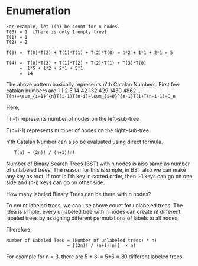 # Enumeration

```
For example, let T(n) be count for n nodes.
T(0) = 1  [There is only 1 empty tree]
T(1) = 1
T(2) = 2

T(3) =  T(0)*T(2) + T(1)*T(1) + T(2)*T(0) = 1*2 + 1*1 + 2*1 = 5

T(4) =  T(0)*T(3) + T(1)*T(2) + T(2)*T(1) + T(3)*T(0)
     =  1*5 + 1*2 + 2*1 + 5*1 
     =  14 
```


The above pattern basically represents n’th Catalan Numbers. First few catalan numbers are 1 1 2 5 14 42 132 429 1430 4862,…
```T(n)=\sum_{i=1}^{n}T(i-1)T(n-i)=\sum_{i=0}^{n-1}T(i)T(n-i-1)=C_n```

Here,

T(i-1) represents number of nodes on the left-sub-tree

T(n−i-1) represents number of nodes on the right-sub-tree

n’th Catalan Number can also be evaluated using direct formula.

```
   T(n) = (2n)! / (n+1)!n!
```

Number of Binary Search Trees (BST) with n nodes is also same as number of unlabeled trees. The reason for this is simple, in BST also we can make any key as root, If root is i’th key in sorted order, then i-1 keys can go on one side and (n-i) keys can go on other side.

How many labeled Binary Trees can be there with n nodes?

To count labeled trees, we can use above count for unlabeled trees. The idea is simple, every unlabeled tree with n nodes can create n! different labeled trees by assigning different permutations of labels to all nodes.

Therefore,

```
Number of Labeled Tees = (Number of unlabeled trees) * n!
                       = [(2n)! / (n+1)!n!]  × n!
```
                       
For example for n = 3, there are 5 * 3! = 5*6 = 30 different labeled trees
